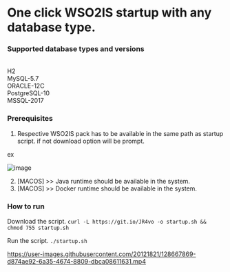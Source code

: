 # One click WSO2IS startup with any database type.

### Supported database types and versions
<br/> H2
<br/> MySQL-5.7
<br/> ORACLE-12C
<br/> PostgreSQL-10
<br/> MSSQL-2017

### Prerequisites

1. Respective WSO2IS pack has to be available in the same path as startup script. if not download option will be prompt.

ex

![image](https://user-images.githubusercontent.com/20121821/128663968-22575662-9ef1-49fa-b6cf-5875312c548b.png)

2. [MACOS] >> Java runtime should be available in the system.
3. [MACOS] >> Docker runtime should be available in the system.


### How to run

Download the script.
`curl -L https://git.io/JR4vo -o startup.sh && chmod 755 startup.sh`

Run the script.
`./startup.sh`

https://user-images.githubusercontent.com/20121821/128667869-d874ae92-6a35-4674-8809-dbca08611631.mp4
